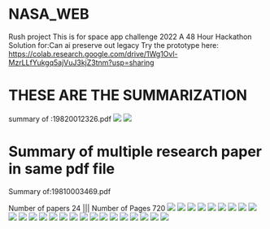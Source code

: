 # NASA_WEB
Rush project This is for space app challenge 2022
A 48 Hour Hackathon 
Solution for:Can ai preserve out legacy 
Try the prototype here:
https://colab.research.google.com/drive/1Wg1Ovl-MzrLLfYukgq5ajVuJ3kjZ3tnm?usp=sharing
<h1>THESE ARE THE SUMMARIZATION  </h1>
summary of :19820012326.pdf
<img src="https://cdn.discordapp.com/attachments/1025603558952927274/1026174122117574736/IMG_20221002_234925.jpg"/>
<img src="https://cdn.discordapp.com/attachments/1025603558952927274/1026174121735897128/IMG_20221002_234914.jpg"/>
<h1> Summary of multiple research paper in same pdf file </h1>

<h8>Summary of:19810003469.pdf</h68>

<h7>Number of papers 24 |||</h7>
<h7>Number of Pages 720</h7>
<img src="https://cdn.discordapp.com/attachments/1025603558952927274/1026180104981856337/unknown.png"/>
<img src="https://cdn.discordapp.com/attachments/1025603558952927274/1026180123742978058/unknown.png"/>
<img src="https://cdn.discordapp.com/attachments/1025603558952927274/1026180175618113627/unknown.png"/>
<img src="https://cdn.discordapp.com/attachments/1025603558952927274/1026180185072091298/unknown.png"/>
<img src="https://cdn.discordapp.com/attachments/1025603558952927274/1026180790456959077/unknown.png"/>
<img src="https://cdn.discordapp.com/attachments/1025603558952927274/1026180808278560838/unknown.png"/>
<img src="https://cdn.discordapp.com/attachments/1025603558952927274/1026180822421753927/unknown.png"/>
<img src="https://cdn.discordapp.com/attachments/1025603558952927274/1026181039808331796/unknown.png"/>
<img src="https://cdn.discordapp.com/attachments/1025603558952927274/1026181341781438484/unknown.png"/>
<img src="https://cdn.discordapp.com/attachments/1025603558952927274/1026181486547845301/unknown.png"/>
<img src="https://cdn.discordapp.com/attachments/1025603558952927274/1026181594224001064/unknown.png"/>
<img src="https://cdn.discordapp.com/attachments/1025603558952927274/1026184566337196123/unknown.png"/>
<img src="https://cdn.discordapp.com/attachments/1025603558952927274/1026184588969644085/unknown.png"/>
<img src="https://cdn.discordapp.com/attachments/1025603558952927274/1026184635337687080/unknown.png"/>
<img src="https://cdn.discordapp.com/attachments/1025603558952927274/1026184650063872150/unknown.png"/>
<img src="https://cdn.discordapp.com/attachments/1025603558952927274/1026184666107093132/unknown.png"/>
<img src="https://cdn.discordapp.com/attachments/1025603558952927274/1026184684943708160/unknown.png"/>
<img src="https://cdn.discordapp.com/attachments/1025603558952927274/1026184733811544244/unknown.png"/>
<img src="https://cdn.discordapp.com/attachments/1025603558952927274/1026184757538717926/unknown.png"/>
<img src="https://cdn.discordapp.com/attachments/1025603558952927274/1026184766480978010/unknown.png"/>
<img src="https://cdn.discordapp.com/attachments/1025603558952927274/1026184789377683486/unknown.png"/>
<img src="https://cdn.discordapp.com/attachments/1025603558952927274/1026184808222691498/unknown.png"/>
<img src="https://cdn.discordapp.com/attachments/1025603558952927274/1026184824223969380/unknown.png"/>
<img src="https://cdn.discordapp.com/attachments/1025603558952927274/1026184851306586153/unknown.png"/>
<img src="https://cdn.discordapp.com/attachments/1025603558952927274/1026184878213054464/unknown.png"/>
